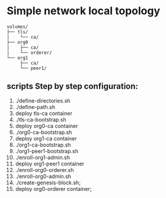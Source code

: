 # Simple network local topology

```
volumes/
├── tls/
|    └── ca/ 
├── org0
|    ├── ca/
|    └── orderer/  
└── org1
     ├── ca/ 
     └── peer1/ 
```

## scripts Step by step configuration:

1. ./define-directories.sh
2. ./define-path.sh
3. deploy tls-ca container
4. ./tls-ca-bootstrap.sh
5. deploy org0-ca container
6. ./org0-ca-bootstrap.sh
7. deploy org1-ca container
8. ./org1-ca-bootstrap.sh
11. ./org1-peer1-bootstrap.sh
12. ./enroll-org1-admin.sh
15. deploy org1-peer1 container
17. ./enroll-org0-orderer.sh
18. ./enroll-org0-admin.sh
19. ./create-genesis-block.sh;
20. deploy org0-orderer container;

